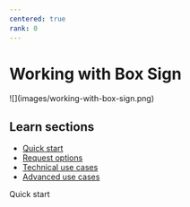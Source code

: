 ```yaml
---
centered: true
rank: 0
---
```


# Working with Box Sign

<ImageFrame center>
![](images/working-with-box-sign.png)
</ImageFrame>

## Learn sections

- [Quick start][quick-start]
- [Request options][request-options]
- [Technical use cases][technical-use-cases]
- [Advanced use cases][advanced-use-cases]

<Next>Quick start</Next>

[quick-start]:page://sign/quick-start
[request-options]:page://sign/request-options
[technical-use-cases]:page://sign/technical-use-cases
[advanced-use-cases]:page://sign/advanced-use-cases

<!-- 
<Tabs>
<Tab title='cURL'>
    
```bash
    
```
    
</Tab>
<Tab title='Python Gen SDK'>

```python

```

</Tab>
</Tabs>
-->
